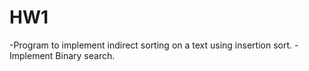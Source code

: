 # HW1

-Program to implement indirect sorting on a text using insertion sort.
-Implement Binary search.
